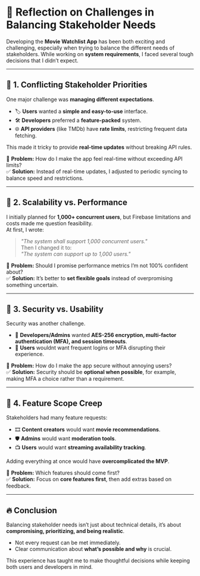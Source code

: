 # 📌 Reflection on Challenges in Balancing Stakeholder Needs  

Developing the **Movie Watchlist App** has been both exciting and challenging, especially when trying to balance the different needs of stakeholders. While working on **system requirements**, I faced several tough decisions that I didn’t expect.

---

## 🔹 1. Conflicting Stakeholder Priorities  
One major challenge was **managing different expectations**.  
- 🏷️ **Users** wanted a **simple and easy-to-use** interface.  
- 🛠️ **Developers** preferred a **feature-packed** system.  
- 🌐 **API providers** (like TMDb) have **rate limits**, restricting frequent data fetching.  
  
This made it tricky to provide **real-time updates** without breaking API rules.  

📌 **Problem:** How do I make the app feel real-time without exceeding API limits?  
✅ **Solution:** Instead of real-time updates, I adjusted to periodic syncing to balance speed and restrictions.  

---

## 🔹 2. Scalability vs. Performance  
I initially planned for **1,000+ concurrent users**, but Firebase limitations and costs made me question feasibility.  
At first, I wrote:  
> *"The system shall support 1,000 concurrent users."*  
Then I changed it to:  
> *"The system can support up to 1,000 users."*  

📌 **Problem:** Should I promise performance metrics I’m not 100% confident about?  
✅ **Solution:** It’s better to **set flexible goals** instead of overpromising something uncertain.  

---

## 🔹 3. Security vs. Usability  
Security was another challenge.  
- 🔐 **Developers/Admins** wanted **AES-256 encryption, multi-factor authentication (MFA), and session timeouts**.  
- 👥 **Users** wouldnt want frequent logins or MFA disrupting their experience.  

📌 **Problem:** How do I make the app secure without annoying users?  
✅ **Solution:** Security should be **optional when possible**, for example, making MFA a choice rather than a requirement.  

---

## 🔹 4. Feature Scope Creep  
Stakeholders had many feature requests:  
- 🎞️ **Content creators** would want **movie recommendations**.  
- 🛡️ **Admins** would want **moderation tools**.  
- 📺 **Users** would want **streaming availability tracking**.  
  
Adding everything at once would have **overcomplicated the MVP**.  

📌 **Problem:** Which features should come first?  
✅ **Solution:** Focus on **core features first**, then add extras based on feedback.  

---

## 🔥 Conclusion  
Balancing stakeholder needs isn’t just about technical details, it’s about **compromising, prioritizing, and being realistic**.  
- Not every request can be met immediately.  
- Clear communication about **what’s possible and why** is crucial.  
  
This experience has taught me to make thoughtful decisions while keeping both users and developers in mind.  


